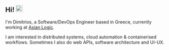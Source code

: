 ## Hi! <img src="https://raw.githubusercontent.com/MartinHeinz/MartinHeinz/master/wave.gif" width="22px">

I'm Dimitrios, a Software/DevOps Engineer based in Greece, currently working at [Asian Logic](https://asianlogic.com/).

I am interested in distributed systems, cloud automation & containerised workflows. Sometimes I also do web APIs, software architecture and UI-UX.

